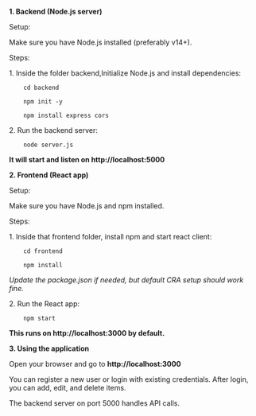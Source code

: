 **1\. Backend (Node.js server)**

Setup:

Make sure you have Node.js installed (preferably v14+).

Steps:

1\. Inside the folder backend,Initialize Node.js and install dependencies:

        cd backend

        npm init -y

        npm install express cors

2\. Run the backend server:

        node server.js

**It will start and listen on http://localhost:5000**


**2\. Frontend (React app)**

Setup:


Make sure you have Node.js and npm installed.

Steps:

1\. Inside that frontend folder, install npm and start react client:

        cd frontend

        npm install

*Update the package.json if needed, but default CRA setup should work fine.*

2\. Run the React app:

        npm start

**This runs on http://localhost:3000 by default.**


**3\. Using the application**

Open your browser and go to **http://localhost:3000**

You can register a new user or login with existing credentials. After login, you can add, edit, and delete items.

The backend server on port 5000 handles API calls.

